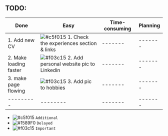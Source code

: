 



## TODO:

| Done | Easy | Time-consuming | Planning |
| ---- | ------ | ------- | ------- |
| 1. Add new CV | ![#c5f015](https://placehold.co/15x15/c5f015/c5f015.png) 1. Check the experiences section & links| ------- | ------- |
| 2. Make loading faster | ![#f03c15](https://placehold.co/15x15/f03c15/f03c15.png) 2. Add personal website pic to Linkedin | ------- | ------- |
| 3. make page flowing | ![#f03c15](https://placehold.co/15x15/f03c15/f03c15.png) 3. Add pic to hobbies | ------- | ------- |
| --------- | -------- | ------- | ------- |

- ![#c5f015](https://placehold.co/15x15/c5f015/c5f015.png) `Additional`
- ![#1589F0](https://placehold.co/15x15/1589F0/1589F0.png) `Delayed`
- ![#f03c15](https://placehold.co/15x15/f03c15/f03c15.png) `Important`
